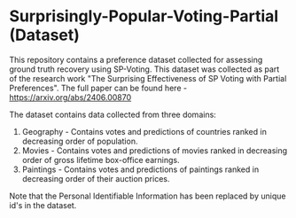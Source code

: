 # Surprisingly-Popular-Voting-Partial (Dataset)
This repository contains a preference dataset collected for assessing ground truth recovery using SP-Voting. This dataset was collected as part of the research work "The Surprising Effectiveness of SP Voting with Partial Preferences". The full paper can be found here - https://arxiv.org/abs/2406.00870 

The dataset contains data collected from three domains:

1) Geography - Contains votes and predictions of countries ranked in decreasing order of population.
2) Movies - Contains votes and predictions of movies ranked in decreasing order of gross lifetime box-office earnings.
3) Paintings - Contains votes and predictions of paintings ranked in decreasing order of their auction prices.

Note that the Personal Identifiable Information has been replaced by unique id's in the dataset. 
